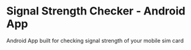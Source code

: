 # Signal Strength Checker - Android App

Android App built for checking signal strength of your mobile sim card

